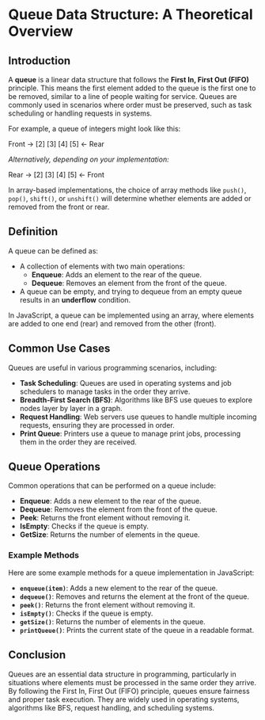 # Queue Data Structure: A Theoretical Overview

## Introduction

A **queue** is a linear data structure that follows the **First In, First Out (FIFO)** principle. This means the first element added to the queue is the first one to be removed, similar to a line of people waiting for service. Queues are commonly used in scenarios where order must be preserved, such as task scheduling or handling requests in systems.

For example, a queue of integers might look like this:

Front -> [2] [3] [4] [5] <- Rear

_Alternatively, depending on your implementation:_

Rear -> [2] [3] [4] [5] <- Front

In array-based implementations, the choice of array methods like `push()`, `pop()`, `shift()`, or `unshift()` will determine whether elements are added or removed from the front or rear.

## Definition

A queue can be defined as:

-   A collection of elements with two main operations:
    -   **Enqueue**: Adds an element to the rear of the queue.
    -   **Dequeue**: Removes an element from the front of the queue.
-   A queue can be empty, and trying to dequeue from an empty queue results in an **underflow** condition.

In JavaScript, a queue can be implemented using an array, where elements are added to one end (rear) and removed from the other (front).

## Common Use Cases

Queues are useful in various programming scenarios, including:

-   **Task Scheduling**: Queues are used in operating systems and job schedulers to manage tasks in the order they arrive.
-   **Breadth-First Search (BFS)**: Algorithms like BFS use queues to explore nodes layer by layer in a graph.
-   **Request Handling**: Web servers use queues to handle multiple incoming requests, ensuring they are processed in order.
-   **Print Queue**: Printers use a queue to manage print jobs, processing them in the order they are received.

## Queue Operations

Common operations that can be performed on a queue include:

-   **Enqueue**: Adds a new element to the rear of the queue.
-   **Dequeue**: Removes the element from the front of the queue.
-   **Peek**: Returns the front element without removing it.
-   **IsEmpty**: Checks if the queue is empty.
-   **GetSize**: Returns the number of elements in the queue.

### Example Methods

Here are some example methods for a queue implementation in JavaScript:

-   **`enqueue(item)`**: Adds a new element to the rear of the queue.
-   **`dequeue()`**: Removes and returns the element at the front of the queue.
-   **`peek()`**: Returns the front element without removing it.
-   **`isEmpty()`**: Checks if the queue is empty.
-   **`getSize()`**: Returns the number of elements in the queue.
-   **`printQueue()`**: Prints the current state of the queue in a readable format.

## Conclusion

Queues are an essential data structure in programming, particularly in situations where elements must be processed in the same order they arrive. By following the First In, First Out (FIFO) principle, queues ensure fairness and proper task execution. They are widely used in operating systems, algorithms like BFS, request handling, and scheduling systems.
